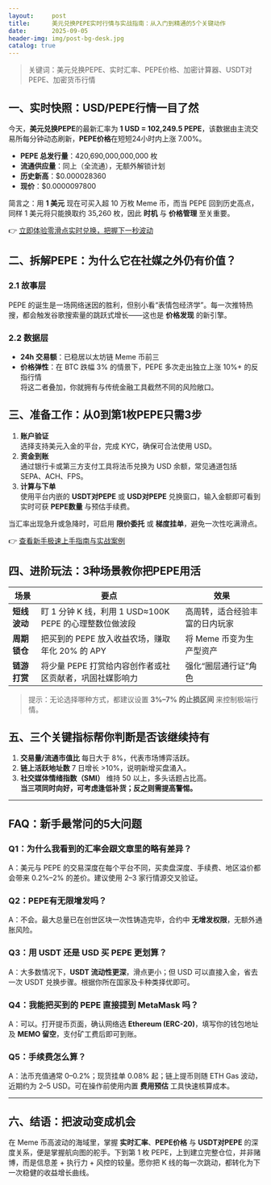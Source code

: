 ```yaml
---
layout:     post
title:      美元兑换PEPE实时行情与实战指南：从入门到精通的5个关键动作
date:       2025-09-05
header-img: img/post-bg-desk.jpg
catalog: true
---
```


> 关键词：美元兑换PEPE、实时汇率、PEPE价格、加密计算器、USDT对PEPE、加密货币行情

## 一、实时快照：USD/PEPE行情一目了然
今天，**美元兑换PEPE**的最新汇率为 **1 USD = 102,249.5 PEPE**，该数据由主流交易所每分钟动态刷新，**PEPE价格**在短短24小时内上涨 7.00%。  
- **PEPE 总发行量**：420,690,000,000,000 枚  
- **流通供应量**：同上（全流通），无额外解锁计划  
- **历史新高**：$0.000028360  
- **现价**：$0.0000097800  

简言之：用 **1 美元** 现在可买入超 10 万枚 Meme 币，而当 PEPE 回到历史高点，同样 1 美元将只能换取约 35,260 枚，因此 **时机** 与 **价格管理** 至关重要。  

👉 [立即体验零滑点实时兑换，把握下一秒波动](https://okxdog.com/)

## 二、拆解PEPE：为什么它在社媒之外仍有价值？
### 2.1 故事层
PEPE 的诞生是一场网络迷因的胜利，但别小看“表情包经济学”。每一次推特热搜，都会触发谷歌搜索量的跳跃式增长——这也是 **价格发现** 的新引擎。  
### 2.2 数据层
- **24h 交易额**：已稳居以太坊链 Meme 币前三  
- **价格弹性**：在 BTC 跌幅 3% 的情景下，PEPE 多次走出独立上涨 10%+ 的反指行情  
将这二者叠加，你就拥有与传统金融工具截然不同的风险敞口。  

## 三、准备工作：从0到第1枚PEPE只需3步
1. **账户验证**  
   选择支持美元入金的平台，完成 KYC，确保可合法使用 USD。  
2. **资金到账**  
   通过银行卡或第三方支付工具将法币兑换为 USD 余额，常见通道包括 SEPA、ACH、FPS。  
3. **计算与下单**  
   使用平台内嵌的 **USDT对PEPE** 或 **USD对PEPE** 兑换窗口，输入金额即可看到实时可获 **PEPE数量** 与预估手续费。  

当汇率出现急升或急降时，可启用 **限价委托** 或 **梯度挂单**，避免一次性吃满滑点。  

👉 [查看新手极速上手指南与实战案例](https://okxdog.com/)

## 四、进阶玩法：3种场景教你把PEPE用活
| 场景 | 要点 | 效果 |
|---|---|---|
| **短线波动** | 盯 1 分钟 K 线，利用 1 USD≈100K PEPE 的心理整数位做波段 | 高周转，适合经验丰富的日内玩家 |
| **周期锁仓** | 把买到的 PEPE 放入收益农场，赚取年化 20% 的 APY | 将 Meme 币变为生产型资产 |
| **链游打赏** | 将少量 PEPE 打赏给内容创作者或社区贡献者，巩固社媒影响力 | 强化“圈层通行证”角色 |

> 提示：无论选择哪种方式，都建议设置 **3%–7% 的止损区间** 来控制极端行情。

## 五、三个关键指标帮你判断是否该继续持有
1. **交易量/流通市值比** 每日大于 8%，代表市场博弈活跃。  
2. **链上活跃地址数** 7 日增长 >10%，说明新增买盘涌入。  
3. **社交媒体情绪指数（SMI）** 维持 50 以上，多头话题占比高。  
**当三项同时向好，可考虑逢低补货；反之则需提高警惕。**

---

## FAQ：新手最常问的5大问题
### Q1：为什么我看到的汇率会跟文章里的略有差异？
A：美元与 PEPE 的交易深度在每个平台不同，买卖盘深度、手续费、地区溢价都会带来 0.2%–2% 的差价。建议使用 2–3 家行情源交叉验证。

### Q2：PEPE有无限增发吗？
A：不会。最大总量已在创世区块一次性铸造完毕，合约中 **无增发权限**，无额外通胀风险。

### Q3：用 **USDT 还是 USD** 买 PEPE 更划算？
A：大多数情况下，**USDT 流动性更深**，滑点更小；但 USD 可以直接入金，省去一次 USDT 兑换步骤。根据你所在国家及卡种类择优即可。

### Q4：我能把买到的 PEPE 直接提到 MetaMask 吗？
A：可以。打开提币页面，确认网络选 **Ethereum (ERC-20)**，填写你的钱包地址及 **MEMO 留空**，支付矿工费后即可到账。

### Q5：手续费怎么算？
A：法币充值通常 0–0.2%；现货挂单 0.08% 起；链上提币则随 ETH Gas 波动，近期约为 2–5 USD。可在操作前使用内置 **费用预估** 工具快速核算成本。

---

## 六、结语：把波动变成机会
在 Meme 币高波动的海域里，掌握 **实时汇率**、**PEPE价格** 与 **USDT对PEPE** 的深度关系，便是掌握航向图的舵手。下到第 1 枚 PEPE，上到建立完整仓位，并非赌博，而是信息差 + 执行力 + 风控的较量。愿你把 K 线的每一次跳动，都转化为下一次稳健的收益增长曲线。